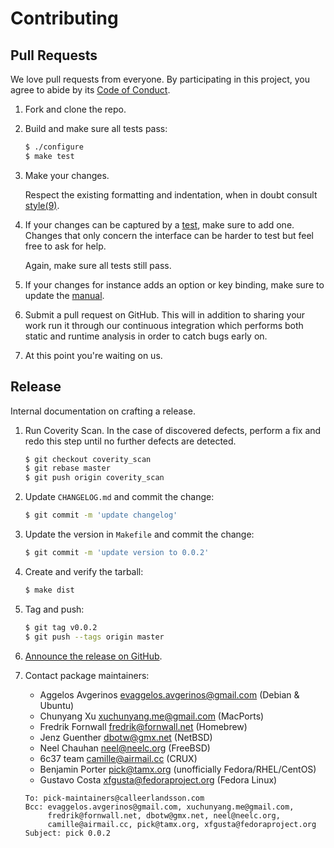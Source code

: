 # Contributing

## Pull Requests

We love pull requests from everyone.
By participating in this project,
you agree to abide by its [Code of Conduct][conduct].

1. Fork and clone the repo.

2. Build and make sure all tests pass:

   ```sh
   $ ./configure
   $ make test
   ```

3. Make your changes.

   Respect the existing formatting and indentation,
   when in doubt consult [style(9)][style].

4. If your changes can be captured by a [test],
   make sure to add one.
   Changes that only concern the interface can be harder to test but feel free
   to ask for help.

   Again,
   make sure all tests still pass.

5. If your changes for instance adds an option or key binding,
   make sure to update the [manual].

6. Submit a pull request on GitHub.
   This will in addition to sharing your work run it through our continuous
   integration which performs both static and runtime analysis in order to catch
   bugs early on.

7. At this point you're waiting on us.

## Release

Internal documentation on crafting a release.

1. Run Coverity Scan.
   In the case of discovered defects,
   perform a fix and redo this step until no further defects are detected.

   ```sh
   $ git checkout coverity_scan
   $ git rebase master
   $ git push origin coverity_scan
   ```

2. Update `CHANGELOG.md` and commit the change:

   ```sh
   $ git commit -m 'update changelog'
   ```

3. Update the version in `Makefile` and commit the change:

   ```sh
   $ git commit -m 'update version to 0.0.2'
   ```

4. Create and verify the tarball:

   ```sh
   $ make dist
   ```

5. Tag and push:

   ```sh
   $ git tag v0.0.2
   $ git push --tags origin master
   ```

6. [Announce the release on GitHub][announce].

7. Contact package maintainers:

   * Aggelos Avgerinos <evaggelos.avgerinos@gmail.com> (Debian & Ubuntu)
   * Chunyang Xu <xuchunyang.me@gmail.com> (MacPorts)
   * Fredrik Fornwall <fredrik@fornwall.net> (Homebrew)
   * Jenz Guenther <dbotw@gmx.net> (NetBSD)
   * Neel Chauhan <neel@neelc.org> (FreeBSD)
   * 6c37 team <camille@airmail.cc> (CRUX)
   * Benjamin Porter <pick@tamx.org> (unofficially Fedora/RHEL/CentOS)
   * Gustavo Costa <xfgusta@fedoraproject.org> (Fedora Linux)

   ```
   To: pick-maintainers@calleerlandsson.com
   Bcc: evaggelos.avgerinos@gmail.com, xuchunyang.me@gmail.com,
        fredrik@fornwall.net, dbotw@gmx.net, neel@neelc.org,
        camille@airmail.cc, pick@tamx.org, xfgusta@fedoraproject.org
   Subject: pick 0.0.2
   ```

[announce]: https://github.com/mptre/pick/releases/new
[conduct]: https://github.com/mptre/pick/blob/master/CODE_OF_CONDUCT.md
[manual]: https://github.com/mptre/pick/tree/master/pick.1
[style]: https://man.openbsd.org/style
[test]: https://github.com/mptre/pick/tree/master/tests#test-suite
